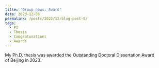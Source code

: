```yaml
---
title: 'Group news: Award'
date: 2023-12-06
permalink: /posts/2023/12/blog-post-5/
tags:
  - PI
  - Thesis
  - Congratunations
  - Awards
---
```


My Ph.D. thesis was awarded the Outstanding Doctoral Dissertation Award of Beijing in 2023.
